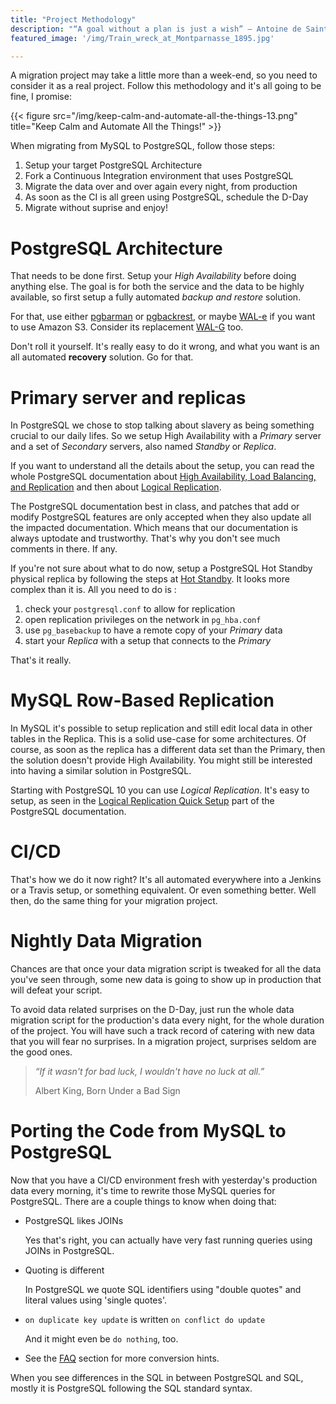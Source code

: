 ```yaml
---
title: "Project Methodology"
description: "“A goal without a plan is just a wish” — Antoine de Saint-Exupéry"
featured_image: '/img/Train_wreck_at_Montparnasse_1895.jpg'

---
```


A migration project may take a little more than a week-end, so you need to
consider it as a real project. Follow this methodology and it's all going to
be fine, I promise:

{{< figure src="/img/keep-calm-and-automate-all-the-things-13.png"
         title="Keep Calm and Automate All the Things!" >}}

When migrating from MySQL to PostgreSQL, follow those steps:

  1. Setup your target PostgreSQL Architecture
  2. Fork a Continuous Integration environment that uses PostgreSQL
  3. Migrate the data over and over again every night, from production
  4. As soon as the CI is all green using PostgreSQL, schedule the D-Day
  5. Migrate without suprise and enjoy!
  
# PostgreSQL Architecture

That needs to be done first. Setup your *High Availability* before doing
anything else. The goal is for both the service and the data to be highly
available, so first setup a fully automated *backup and restore* solution.

For that, use either [pgbarman](http://www.pgbarman.org) or
[pgbackrest](http://pgbackrest.org), or maybe
[WAL-e](https://github.com/wal-e/wal-e) if you want to use Amazon S3.
Consider its replacement [WAL-G](https://github.com/wal-g/wal-g) too.

Don't roll it yourself. It's really easy to do it wrong, and what you want
is an all automated **recovery** solution. Go for that.

# Primary server and replicas

In PostgreSQL we chose to stop talking about slavery as being something
crucial to our daily lifes. So we setup High Availability with a *Primary*
server and a set of *Secondary* servers, also named *Standby* or *Replica*.

If you want to understand all the details about the setup, you can read the
whole PostgreSQL documentation about [High Availability, Load Balancing, and
Replication](https://www.postgresql.org/docs/current/static/high-availability.html)
and then about [Logical
Replication](https://www.postgresql.org/docs/current/static/logical-replication.html).

The PostgreSQL documentation best in class, and patches that add or modify
PostgreSQL features are only accepted when they also update all the impacted
documentation. Which means that our documentation is always uptodate and
trustworthy. That's why you don't see much comments in there. If any.

If you're not sure about what to do now, setup a PostgreSQL Hot Standby
physical replica by following the steps at [Hot
Standby](https://wiki.postgresql.org/wiki/Hot_Standby). It looks more
complex than it is. All you need to do is :

  1. check your `postgresql.conf` to allow for replication
  2. open replication privileges on the network in `pg_hba.conf`
  3. use `pg_basebackup` to have a remote copy of your *Primary* data
  4. start your *Replica* with a setup that connects to the *Primary*

That's it really.

# MySQL Row-Based Replication

In MySQL it's possible to setup replication and still edit local data in
other tables in the Replica. This is a solid use-case for some
architectures. Of course, as soon as the replica has a different data set
than the Primary, then the solution doesn't provide High Availability. You
might still be interested into having a similar solution in PostgreSQL.

Starting with PostgreSQL 10 you can use *Logical Replication*. It's easy to
setup, as seen in the [Logical Replication Quick
Setup](https://www.postgresql.org/docs/10/static/logical-replication-quick-setup.html)
part of the PostgreSQL documentation.

# CI/CD

That's how we do it now right? It's all automated everywhere into a Jenkins
or a Travis setup, or something equivalent. Or even something better. Well
then, do the same thing for your migration project.

# Nightly Data Migration

Chances are that once your data migration script is tweaked for all the data
you've seen through, some new data is going to show up in production that
will defeat your script.

To avoid data related surprises on the D-Day, just run the whole data
migration script for the production's data every night, for the whole
duration of the project. You will have such a track record of catering with
new data that you will fear no surprises. In a migration project, surprises
seldom are the good ones.

> _“If it wasn't for bad luck, I wouldn't have no luck at all.”_
>
> Albert King, Born Under a Bad Sign

# Porting the Code from MySQL to PostgreSQL

Now that you have a CI/CD environment fresh with yesterday's production data
every morning, it's time to rewrite those MySQL queries for PostgreSQL.
There are a couple things to know when doing that:

  - PostgreSQL likes JOINs
  
    Yes that's right, you can actually have very fast running queries using
    JOINs in PostgreSQL.
    
  - Quoting is different
  
    In PostgreSQL we quote SQL identifiers using "double quotes" and literal
    values using 'single quotes'.
    
  - `on duplicate key update` is written `on conflict do update`
  
    And it might even be `do nothing`, too.

  - See the [FAQ](/post) section for more conversion hints.

When you see differences in the SQL in between PostgreSQL and SQL, mostly it
is PostgreSQL following the SQL standard syntax.
